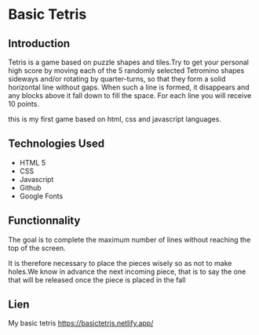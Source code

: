 # Basic Tetris

## Introduction

Tetris is a game based on puzzle shapes and tiles.Try to get your personal high score by moving each of the 5 randomly selected Tetromino shapes sideways and/or rotating by quarter-turns, so that they form a solid horizontal line without gaps. When such a line is formed, it disappears and any blocks above it fall down to fill the space. For each line you will receive 10 points.

this is my first game based on html, css and javascript languages.

## Technologies Used

- HTML 5
- CSS
- Javascript
- Github
- Google Fonts

## Functionnality

The goal is to complete the maximum number of lines without reaching the top of the screen.

It is therefore necessary to place the pieces wisely so as not to make holes.We know in advance the next incoming piece, that is to say the one that will be released once the piece is placed in the fall

## Lien

My basic tetris
https://basictetris.netlify.app/

